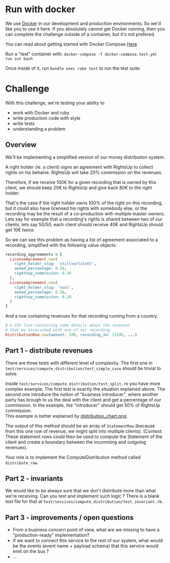 # Run with docker

We use [Docker](https://www.docker.com/) in our development and production environments. So we'd like you to use it here. If you absolutely cannot get Docker running, then you can complete the challenge outside of a container, but it's not prefered. 

You can read about getting started with Docker Compose [Here](https://docs.docker.com/compose/install/)

Run a "test" container with:
`docker-compose -f docker-compose.test.yml run sut bash`

Once inside of it, run `bundle exec rake test` to run the test suite.

# Challenge

With this challenge, we're testing your ability to 
- work with Docker and ruby
- write production code with style
- write tests
- understanding a problem

## Overview

We'll be implementing a simplified version of our money distribution system.

A right holder (ie. a client) signs an agreement with RightsUp to collect rights on his behalve. RightsUp will take 20% commission on the revenues.

Therefore, if we receive 100€ for a given recording that is owned by this client, we should keep 20€ to RightsUp and give back 80€ to the right holder.

That's the case if the right holder owns 100% of the right on this recording, but it could also have licensed his rights with somebody else, or the recording may be the result of a co-production with multiple master owners.
Lets say for example that a recording's rights is shared between two of our clients, lets say 50/50, each client should receive 40€ and RightsUp should get 10€ twice.

So we can see this problem as having a list of agreement associated to a recording, simplified with the following value objects: 

```ruby
recording_aggreements = [
  LicenseAgreement.new(
    right_holder_slug: 'stillvortalent',
    owned_percentage: 0.50,
    rightsup_commission: 0.20
  ),
  LicenseAgreement.new(
    right_holder_slug: 'suol',
    owned_percentage: 0.50,
    rightsup_commission: 0.20
  )
]
```

And a row containing revenues for that recording coming from a country.

```ruby
# a CSV line containing some details about the revenues
# that we associated with one of our recording.
DistributionRow.new(amount: 100, recording_id: 12345, ...)
```

## Part 1 - distribute revenues

There are three tests with different level of complexity. The first one in `test/services/compute_distribution/test_simple_case` should be trivial to solve. 

Inside `test/services/compute_distribution/test_split.rb` you have more complex example. The first test is exactly the situation explained above. The second one introduce the notion of "business introducer", where another party has brough to us the deal with the client and get a percentage of our commission. In the example, the "introducer" should get 50% of RightsUp commission.  
This example is better explained by [distribution_chart.png](distribution_chart.png).

The output of this method should be an array of `StatementRow` (because from this one row of revenue, we might split into multiple clients). 
(Context: These statement rows could then be used to compute the Statement of the client and create a boundary between the incomming and outgoing revenues).

Your role is to implement the ComputeDistribution method called `distribute_row`.

## Part 2 - invariants

We would like to be always sure that we don't distribute more than what we're receiving. Can you test and implement such logic ?
There is a blank test file for that at `test/services/compute_distribution/test_invariant.rb`.

## Part 3 - improvements / open questions

- From a business concern point of view, what are we missing to have a "production-ready" implementation?
- If we want to connect this service to the rest of our system, what would be the events (event name + payload schema) that this service would emit on the bus ?
- ...


